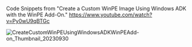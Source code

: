 Code Snippets from "Create a Custom WinPE Image Using Windows ADK with the WinPE Add-On." https://www.youtube.com/watch?v=Py0wU9qBTGc

![CreateCustomWinPEUsingWindowsADKWinPEAdd-on_Thumbnail_20230930](https://github.com/user-attachments/assets/23f115b9-af13-4ca9-b00f-5e71c68c5d46)
